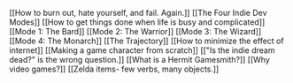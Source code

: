 [[How to burn out, hate yourself, and fail. Again.]]
[[The Four Indie Dev Modes]]
[[How to get things done when life is busy and complicated]]
[[Mode 1: The Bard]]
[[Mode 2: The Warrior]]
[[Mode 3: The Wizard]]
[[Mode 4: The Monarch]]
[[The Trajectory]]
[[How to minimize the effect of internet]]
[[Making a game character from scratch]]
[["Is the indie dream dead?" is the wrong question.]]
[[What is a Hermit Gamesmith?]]
[[Why video games?]]
[[Zelda items- few verbs, many objects.]]


